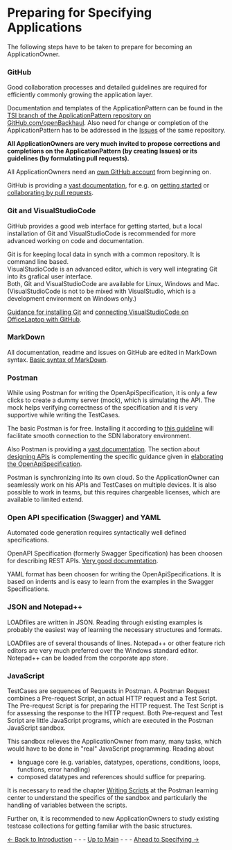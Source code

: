 # Preparing for Specifying Applications

The following steps have to be taken to prepare for becoming an ApplicationOwner.

### GitHub

Good collaboration processes and detailed guidelines are required for efficiently commonly growing the application layer.

Documentation and templates of the ApplicationPattern can be found in the [TSI branch of the ApplicationPattern repository on GitHub.com/openBackhaul](https://github.com/openBackhaul/ApplicationPattern/tree/tsi). Also need for change or completion of the ApplicationPattern has to be addressed in the [Issues](https://github.com/openBackhaul/ApplicationPattern/issues) of the same repository.

**All ApplicationOwners are very much invited to propose corrections and completions on the ApplicationPattern (by creating Issues) or its guidelines (by formulating pull requests).**

All ApplicationOwners need an [own GitHub account](./OwnGitHubAccount/OwnGitHubAccount.md) from beginning on.

GitHub is providing a [vast documentation](https://docs.github.com/en), for e.g. on [getting started](https://docs.github.com/en/get-started/onboarding/getting-started-with-your-github-account) or [collaborating by pull requests](https://docs.github.com/en/pull-requests/collaborating-with-pull-requests).

### Git and VisualStudioCode

GitHub provides a good web interface for getting started, but a local installation of Git and VisualStudioCode is recommended for more advanced working on code and documentation.

Git is for keeping local data in synch with a common repository. It is command line based.  
VisualStudioCode is an advanced editor, which is very well integrating Git into its grafical user interface.  
Both, Git and VisualStudioCode are available for Linux, Windows and Mac.  
(VisualStudioCode is not to be mixed with VisualStudio, which is a development environment on Windows only.)
 

[Guidance for installing Git](./InstallingGit/InstallingGit.md) and [connecting VisualStudioCode on OfficeLaptop with GitHub](./VisualStudio2GitHub/VisualStudio2GitHub.md).

### MarkDown

All documentation, readme and issues on GitHub are edited in MarkDown syntax. [Basic syntax of MarkDown](https://www.markdownguide.org/basic-syntax/).

### Postman

While using Postman for writing the OpenApiSpecification, it is only a few clicks to create a dummy server (mock), which is simulating the API. The mock helps verifying correctness of the specification and it is very supportive while writing the TestCases.

The basic Postman is for free. Installing it according to [this guideline](./InstallingPostman/InstallingPostman.md) will facilitate smooth connection to the SDN laboratory environment.

Also Postman is providing a [vast documentation](https://learning.postman.com/docs/getting-started/introduction/). The section about [designing APIs](https://learning.postman.com/docs/designing-and-developing-your-api/the-api-workflow/) is complementing the specific guidance given in [elaborating the OpenApiSpecification](../SpecifyingApplications/OpenApiSpecification/OpenApiSpecification.md).

Postman is synchronizing into its own cloud. So the ApplicationOwner can seamlessly work on his APIs and TestCases on multiple devices. It is also possible to work in teams, but this requires chargeable licenses, which are available to limited extend.

### Open API specification (Swagger) and YAML

Automated code generation requires syntactically well defined specifications.

OpenAPI Specification (formerly Swagger Specification) has been choosen for describing REST APIs. [Very good documentation](https://swagger.io/docs/specification/basic-structure/).

YAML format has been choosen for writing the OpenApiSpecifications. It is based on indents and is easy to learn from the examples in the Swagger Specifications.

### JSON and Notepad++

LOADfiles are written in JSON. Reading through existing examples is probably the easiest way of learning the necessary structures and formats.

LOADfiles are of several thousands of lines. Notepad++ or other feature rich editors are very much preferred over the Windows standard editor. Notepad++ can be loaded from the corporate app store.

### JavaScript

TestCases are sequences of Requests in Postman. A Postman Request combines a Pre-request Script, an actual HTTP request and a Test Script. The Pre-request Script is for preparing the HTTP request. The Test Script is for assessing the response to the HTTP request. Both Pre-request and Test Script are little JavaScript programs, which are executed in the Postman JavaScript sandbox.

This sandbox relieves the ApplicationOwner from many, many tasks, which would have to be done in "real" JavaScript programming.
Reading about
* language core (e.g. variables, datatypes, operations, conditions, loops, functions, error handling)
* composed datatypes and references
should suffice for preparing.

It is necessary to read the chapter [Writing Scripts](https://learning.postman.com/docs/writing-scripts/intro-to-scripts/) at the Postman learning center to understand the specifics of the sandbox and particularly the handling of variables between the scripts.

Further on, it is recommended to new ApplicationOwners to study existing testcase collections for getting familiar with the basic structures.


[<- Back to Introduction](../Introduction/Introduction.md) - - - [Up to Main](../Main.md) - - - [Ahead to Specifying ->](../SpecifyingApplications/SpecifyingApplications.md)
